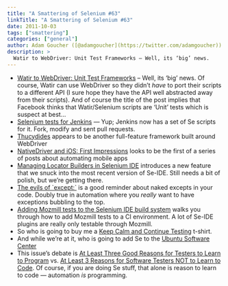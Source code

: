 ```yaml
---
title: "A Smattering of Selenium #63"
linkTitle: "A Smattering of Selenium #63"
date: 2011-10-03
tags: ["smattering"]
categories: ["general"]
author: Adam Goucher ([@adamgoucher](https://twitter.com/adamgoucher))
description: >
  Watir to WebDriver: Unit Test Frameworks – Well, its ‘big’ news.
---
```


*   [Watir to WebDriver: Unit Test Frameworks](https://www.facebook.com/notes/facebook-engineering/watir-to-webdriver-unit-test-frameworks/10150314152278920) – Well, its ‘big’ news. Of course, Watir can use WebDriver so they didn’t _have_ to port their scripts to a different API (I sure hope they have the API well abstracted away from their scripts). And of course the title of the post implies that Facebook thinks that Watir/Selenium scripts are ‘Unit’ tests which is suspect at best…
*   [Selenium tests for Jenkins](https://github.com/rtyler/jenkins-selenium-tests) — Yup; Jenkins now has a set of Se scripts for it. Fork, modify and sent pull requests.
*   [Thucydides](http://thucydides-webtests.com/) appears to be another full-feature framework built around WebDriver
*   [NativeDriver and iOS: First Impressions](http://electronicingenuity.com/nativedriver-ios-first-impressions) looks to be the first of a series of posts about automating mobile apps
*   [Managing Locator Builders in Selenium IDE](http://blog.reallysimplethoughts.com/2011/09/30/managing-locator-builders-in-selenium-ide/) introduces a new feature that we snuck into the most recent version of Se-IDE. Still needs a bit of polish, but we’re getting there.
*   [The evils of \`except:\`](http://blog.codekills.net/2011/09/29/the-evils-of--except--) is a good reminder about naked excepts in your code. Doubly true in automation where you _really_ want to have exceptions bubbling to the top.
*   [Adding Mozmill tests to the Selenium IDE build system](http://blargon7.com/2011/09/adding-mozmill-tests-to-the-selenium-ide-build-system/) walks you through how to add Mozmill tests to a CI environment. A lot of Se-IDE plugins are really only testable through Mozmill.
*   So who is going to buy me a [Keep Calm and Continue Testing](http://www.bengarvey.com/2011/09/23/37signals-sent-me-a-gift-for-pwning-their-leaderboards/) t-shirt.
*   And while we’re at it, who is going to add Se to the [Ubuntu Software Center](http://developer.ubuntu.com/)
*   This issue’s debate is [At Least Three Good Reasons for Testers to Learn to Program](http://www.developsense.com/blog/2011/09/at-least-three-good-reasons-for-testers-to-learn-to-program/) vs. [At Least 3 Reasons for Software Testers NOT to Learn to Code](http://www.zacharyspencer.com/2011/09/at-least-3-reasons-for-software-testers-not-to-learn-to-code/). Of course, if you are doing Se stuff, that alone is reason to learn to code — automation _is_ programming.